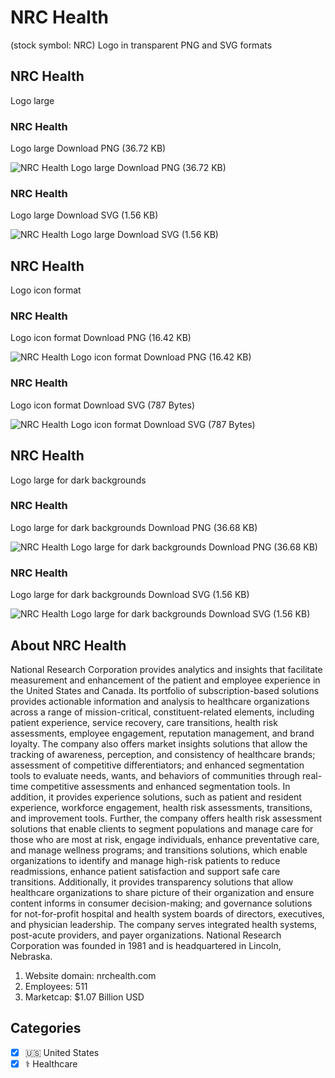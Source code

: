 # NRC Health
 (stock symbol: NRC) Logo in transparent PNG and SVG formats

## NRC Health
 Logo large

### NRC Health
 Logo large Download PNG (36.72 KB)

![NRC Health
 Logo large Download PNG (36.72 KB)](/img/orig/NRC_BIG-a768491b.png)

### NRC Health
 Logo large Download SVG (1.56 KB)

![NRC Health
 Logo large Download SVG (1.56 KB)](/img/orig/NRC_BIG-ed07604e.svg)

## NRC Health
 Logo icon format

### NRC Health
 Logo icon format Download PNG (16.42 KB)

![NRC Health
 Logo icon format Download PNG (16.42 KB)](/img/orig/NRC-1d602fab.png)

### NRC Health
 Logo icon format Download SVG (787 Bytes)

![NRC Health
 Logo icon format Download SVG (787 Bytes)](/img/orig/NRC-12f4f4c0.svg)

## NRC Health
 Logo large for dark backgrounds

### NRC Health
 Logo large for dark backgrounds Download PNG (36.68 KB)

![NRC Health
 Logo large for dark backgrounds Download PNG (36.68 KB)](/img/orig/NRC_BIG.D-58d93897.png)

### NRC Health
 Logo large for dark backgrounds Download SVG (1.56 KB)

![NRC Health
 Logo large for dark backgrounds Download SVG (1.56 KB)](/img/orig/NRC_BIG.D-58c0700d.svg)

## About NRC Health


National Research Corporation provides analytics and insights that facilitate measurement and enhancement of the patient and employee experience in the United States and Canada. Its portfolio of subscription-based solutions provides actionable information and analysis to healthcare organizations across a range of mission-critical, constituent-related elements, including patient experience, service recovery, care transitions, health risk assessments, employee engagement, reputation management, and brand loyalty. The company also offers market insights solutions that allow the tracking of awareness, perception, and consistency of healthcare brands; assessment of competitive differentiators; and enhanced segmentation tools to evaluate needs, wants, and behaviors of communities through real-time competitive assessments and enhanced segmentation tools. In addition, it provides experience solutions, such as patient and resident experience, workforce engagement, health risk assessments, transitions, and improvement tools. Further, the company offers health risk assessment solutions that enable clients to segment populations and manage care for those who are most at risk, engage individuals, enhance preventative care, and manage wellness programs; and transitions solutions, which enable organizations to identify and manage high-risk patients to reduce readmissions, enhance patient satisfaction and support safe care transitions. Additionally, it provides transparency solutions that allow healthcare organizations to share picture of their organization and ensure content informs in consumer decision-making; and governance solutions for not-for-profit hospital and health system boards of directors, executives, and physician leadership. The company serves integrated health systems, post-acute providers, and payer organizations. National Research Corporation was founded in 1981 and is headquartered in Lincoln, Nebraska.

1. Website domain: nrchealth.com
2. Employees: 511
3. Marketcap: $1.07 Billion USD


## Categories
- [x] 🇺🇸 United States
- [x] ⚕️ Healthcare
